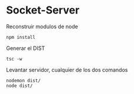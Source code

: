 

# Socket-Server

Reconstruir modulos de node
```
npm install
```

Generar el DIST
```
tsc -w
```

Levantar servidor, cualquier de los dos comandos
```
nodemon dist/
node dist/
```